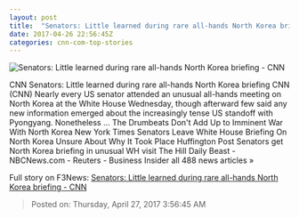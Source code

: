 ```yaml
---
layout: post
title:  "Senators: Little learned during rare all-hands North Korea briefing - CNN"
date: 2017-04-26 22:56:45Z
categories: cnn-com-top-stories
---
```


![Senators: Little learned during rare all-hands North Korea briefing - CNN](http://i2.cdn.cnn.com/cnnnext/dam/assets/170405100406-13-north-korea-weapons-super-tease.jpg)

CNN Senators: Little learned during rare all-hands North Korea briefing CNN (CNN) Nearly every US senator attended an unusual all-hands meeting on North Korea at the White House Wednesday, though afterward few said any new information emerged about the increasingly tense US standoff with Pyongyang. Nonetheless ... The Drumbeats Don't Add Up to Imminent War With North Korea New York Times Senators Leave White House Briefing On North Korea Unsure About Why It Took Place Huffington Post Senators get North Korea briefing in unusual WH visit The Hill Daily Beast - NBCNews.com - Reuters - Business Insider all 488 news articles »


Full story on F3News: [Senators: Little learned during rare all-hands North Korea briefing - CNN](http://www.f3nws.com/n/KDrUBD)

> Posted on: Thursday, April 27, 2017 3:56:45 AM
